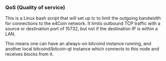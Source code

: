 ### QoS (Quality of service) ###

This is a Linux bash script that will set up tc to limit the outgoing bandwidth for connections to the e4Coin network. It limits outbound TCP traffic with a source or destination port of 15732, but not if the destination IP is within a LAN.

This means one can have an always-on bitcoind instance running, and another local bitcoind/bitcoin-qt instance which connects to this node and receives blocks from it.
